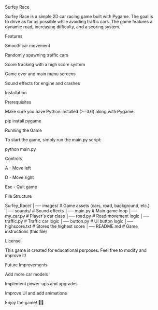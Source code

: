 Surfey Race

Surfey Race is a simple 2D car racing game built with Pygame. The goal is to drive as far as possible while avoiding traffic cars. The game features a dynamic road, increasing difficulty, and a scoring system.

Features

Smooth car movement

Randomly spawning traffic cars

Score tracking with a high score system

Game over and main menu screens

Sound effects for engine and crashes

Installation

Prerequisites

Make sure you have Python installed (>=3.6) along with Pygame:

pip install pygame

Running the Game

To start the game, simply run the main.py script:

python main.py

Controls

A - Move left

D - Move right

Esc - Quit game

File Structure

Surfey_Race/
│── images/                # Game assets (cars, road, background, etc.)
│── sounds/                # Sound effects
│── main.py                # Main game loop
│── my_car.py              # Player's car class
│── road.py                # Road movement logic
│── traffic.py             # Traffic car logic
│── button.py              # UI button logic
│── highscore.txt          # Stores the highest score
│── README.md              # Game instructions (this file)

License

This game is created for educational purposes. Feel free to modify and improve it!

Future Improvements

Add more car models

Implement power-ups and upgrades

Improve UI and add animations

Enjoy the game! 🚗💨

